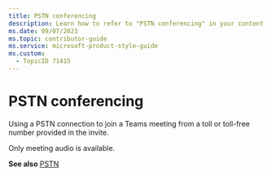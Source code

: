 ```yaml
---
title: PSTN conferencing
description: Learn how to refer to "PSTN conferencing" in your content.
ms.date: 09/07/2023
ms.topic: contributor-guide
ms.service: microsoft-product-style-guide
ms.custom:
  - TopicID 71415
---
```



# PSTN conferencing

Using a PSTN connection to join a Teams meeting from a toll or toll-free number provided in the invite. 

Only meeting audio is available.

**See also** [PSTN](~/teams-style-guide/a-z-word-list/p/pstn.md)

